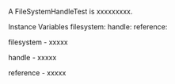 A FileSystemHandleTest is xxxxxxxxx.Instance Variables	filesystem:		<Object>	handle:		<Object>	reference:		<Object>filesystem	- xxxxxhandle	- xxxxxreference	- xxxxx